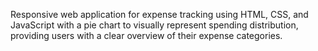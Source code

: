 Responsive web application for expense tracking using HTML, CSS, and JavaScript with a pie chart to visually represent spending distribution, providing users with a clear overview of their
expense categories.
